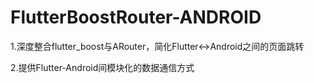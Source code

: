 # FlutterBoostRouter-ANDROID

1.深度整合flutter_boost与ARouter，简化Flutter<->Android之间的页面跳转

2.提供Flutter-Android间模块化的数据通信方式
